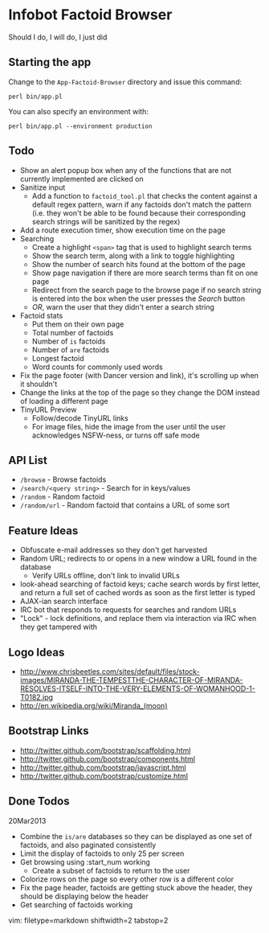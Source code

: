 # Infobot Factoid Browser #

Should I do, I will do, I just did

## Starting the app ##
Change to the `App-Factoid-Browser` directory and issue this command:

    perl bin/app.pl

You can also specify an environment with:

    perl bin/app.pl --environment production

## Todo ##
- Show an alert popup box when any of the functions that are not currently
  implemented are clicked on
- Sanitize input
  - Add a function to `factoid_tool.pl` that checks the content against a
    default regex pattern, warn if any factoids don't match the pattern (i.e.
    they won't be able to be found because their corresponding search strings
    will be sanitized by the regex)
- Add a route execution timer, show execution time on the page
- Searching
  - Create a highlight `<span>` tag that is used to highlight search terms
  - Show the search term, along with a link to toggle highlighting
  - Show the number of search hits found at the bottom of the page
  - Show page navigation if there are more search terms than fit on one page
  - Redirect from the search page to the browse page if no search string is
    entered into the box when the user presses the *Search* button
  - *OR*, warn the user that they didn't enter a search string
- Factoid stats
  - Put them on their own page
  - Total number of factoids
  - Number of `is` factoids
  - Number of `are` factoids
  - Longest factoid
  - Word counts for commonly used words
- Fix the page footer (with Dancer version and link), it's scrolling up when
  it shouldn't
- Change the links at the top of the page so they change the DOM instead of
  loading a different page
- TinyURL Preview
  - Follow/decode TinyURL links
  - For image files, hide the image from the user until the user acknowledges
    NSFW-ness, or turns off safe mode

## API List ##
- `/browse` - Browse factoids
- `/search/<query string>` - Search for <query string> in keys/values
- `/random` - Random factoid
- `/random/url` - Random factoid that contains a URL of some sort

## Feature Ideas ##
- Obfuscate e-mail addresses so they don't get harvested
- Random URL; redirects to or opens in a new window a URL found in the
  database
  - Verify URLs offline, don't link to invalid URLs
- look-ahead searching of factoid keys; cache search words by first letter,
  and return a full set of cached words as soon as the first letter is typed
- AJAX-ian search interface
- IRC bot that responds to requests for searches and random URLs
- "Lock" - lock definitions, and replace them via interaction via IRC when
  they get tampered with

## Logo Ideas ##
- http://www.chrisbeetles.com/sites/default/files/stock-images/MIRANDA-THE-TEMPESTTHE-CHARACTER-OF-MIRANDA-RESOLVES-ITSELF-INTO-THE-VERY-ELEMENTS-OF-WOMANHOOD-1-T0182.jpg
- http://en.wikipedia.org/wiki/Miranda_(moon)

## Bootstrap Links ##
- http://twitter.github.com/bootstrap/scaffolding.html
- http://twitter.github.com/bootstrap/components.html
- http://twitter.github.com/bootstrap/javascript.html
- http://twitter.github.com/bootstrap/customize.html

## Done Todos ##
20Mar2013
- Combine the `is/are` databases so they can be displayed as one set of
  factoids, and also paginated consistently
- Limit the display of factoids to only 25 per screen
- Get browsing using :start_num working
  - Create a subset of factoids to return to the user
- Colorize rows on the page so every other row is a different color
- Fix the page header, factoids are getting stuck above the header, they
  should be displaying below the header
- Get searching of factoids working


vim: filetype=markdown shiftwidth=2 tabstop=2
